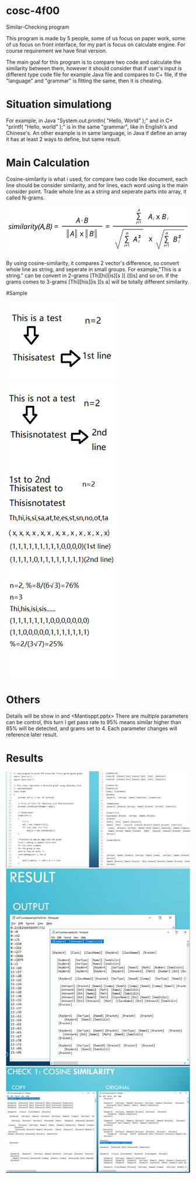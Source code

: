 # cosc-4f00

Similar-Checking program

This program is made by 5 people, some of us focus on paper work, some of us focus on front interface, for my part is focus on calculate engine. For course requirement we have final version.

The main goal for this program is to compare two code and calculate the similarity between them, however it should consider that if user's input is different type code file for example Java file and compares to C+ file, if the "language" and "grammar" is fitting the same, then it is cheating.

# Situation simulationg

For example, in Java "System.out.println( "Hello, World" );" and in C+ "printf( "Hello, world" );" is in the same "grammar", like in English's and Chinese's. An other example is in same language, in Java if define an array it has at least 2 ways to define, but same result.

# Main Calculation
Cosine-similarity is what i used, for compare two code like document, each line should be consider similarity, and for lines, each word using is the main consider point. Trade whole line as a string and seperate parts into array, it called N-grams.

<div><img src="https://github.com/Kasim-An/cosc-4f00/blob/master/cosine-similarity.png"></div>

By using cosine-similarity, it compares 2 vector's difference, so convert whole line as string, and seperate in small groups.
For example,"This is a string." can be convert in 2-grams [Th][hi][is][s ][ i][is] and so on. If the grams comes to 3-grams [Thi][his][is ][s a] will be totally different similarity.

#Sample
<div><img src="https://github.com/Kasim-An/cosc-4f00/blob/master/1.png"></div>
<div><img src="https://github.com/Kasim-An/cosc-4f00/blob/master/2.png"></div>
<div><img src="https://github.com/Kasim-An/cosc-4f00/blob/master/3.png"></div>
<div><img src="https://github.com/Kasim-An/cosc-4f00/blob/master/4.png"></div>

# Others
Details will be show in <Document for mantis.docx> and <Mantisppt.pptx>
There are multiple parameters can be control, this turn I get pass rate to 95% means similar higher than 85% will be detected, and grams set to 4. Each parameter changes will reference later result.
# Results

<div><img src="https://github.com/Kasim-An/cosc-4f00/blob/master/translatetoken.jpg"></div>
<div><img src="https://github.com/Kasim-An/cosc-4f00/blob/master/result.jpg"></div>
<div><img src="https://github.com/Kasim-An/cosc-4f00/blob/master/result2.jpg"></div>
